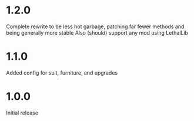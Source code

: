 # 1.2.0
Complete rewrite to be less hot garbage, patching far fewer methods and being generally more stable
Also (should) support any mod using LethalLib
# 1.1.0
Added config for suit, furniture, and upgrades
# 1.0.0
Initial release